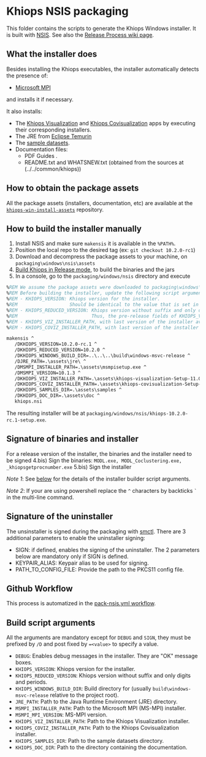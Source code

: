 # Khiops NSIS packaging
This folder contains the scripts to generate the Khiops Windows installer. It is built with
[NSIS](https://nsis.sourceforge.io/Download). See also the [Release Process wiki
page](https://github.com/KhiopsML/khiops/wiki/Release-Process).

## What the installer does
Besides installing the Khiops executables, the installer automatically detects the presence of:
- [Microsoft MPI](https://learn.microsoft.com/en-us/message-passing-interface/microsoft-mpi)

and installs it if necessary.


It also installs:
- The [Khiops Visualization](https://github.com/khiopsrelease/kv-release/releases/latest) and
  [Khiops Covisualization](https://github.com/khiopsrelease/kc-release/releases/latest) apps by
  executing their corresponding installers.
- The JRE from [Eclipse Temurin](https://adoptium.net/fr/temurin/releases/)
- The [sample datasets](https://github.com/KhiopsML/khiops-samples/releases/latest).
- Documentation files:
  - PDF Guides .
  - README.txt and WHATSNEW.txt (obtained from the sources at (../../common/khiops))

## How to obtain the package assets
All the package assets (installers, documentation, etc) are available at the
[`khiops-win-install-assets`](https://github.com/KhiopsML/khiops-win-install-assets/releases/latest)
repository.

## How to build the installer manually
1) Install NSIS and make sure `makensis` it is available in the `%PATH%`.
2) Position the local repo to the desired tag (ex: `git checkout 10.2.0-rc1`)
3) Download and decompress the package assets to your machine, on `packaging\windows\nsis\assets`
4) [Build Khiops in Release mode](https://github.com/KhiopsML/khiops/wiki/Building-Khiops), to build the binaries and the jars
5) In a console, go to the `packaging/windows/nsis` directory and execute
```bat
%REM We assume the package assets were downloaded to packaging\windows\nsis\assets
%REM Before building the installer, update the following script arguments, mainly:
%REM - KHIOPS_VERSION: Khiops version for the installer.
%REM                   Should be identical to the value that is set in KHIOPS_STR in src/Learning/KWUtils/KWKhiopsVersion.h
%REM - KHIOPS_REDUCED_VERSION: Khiops version without suffix and only digits and periods.
%REM                           Thus, the pre-release fields of KHIOPS_VERSION are ignored in KHIOPS_REDUCED_VERSION.
%REM - KHIOPS_VIZ_INSTALLER_PATH, with last version of the installer available in the assets
%REM - KHIOPS_COVIZ_INSTALLER_PATH, with last version of the installer available in the assets

makensis ^
   /DKHIOPS_VERSION=10.2.0-rc.1 ^
   /DKHIOPS_REDUCED_VERSION=10.2.0 ^
   /DKHIOPS_WINDOWS_BUILD_DIR=..\..\..\build\windows-msvc-release ^
   /DJRE_PATH=.\assets\jre\ ^
   /DMSMPI_INSTALLER_PATH=.\assets\msmpisetup.exe ^
   /DMSMPI_VERSION=10.1.3 ^
   /DKHIOPS_VIZ_INSTALLER_PATH=.\assets\khiops-visualization-Setup-11.0.2.exe ^
   /DKHIOPS_COVIZ_INSTALLER_PATH=.\assets\khiops-covisualization-Setup-10.2.4.exe ^
   /DKHIOPS_SAMPLES_DIR=.\assets\samples ^
   /DKHIOPS_DOC_DIR=.\assets\doc ^
   khiops.nsi
```
The resulting installer will be at `packaging/windows/nsis/khiops-10.2.0-rc.1-setup.exe`.

## Signature of binaries and installer
For a release version of the installer, the binaries and the installer need to be signed
4.bis) Sign the binaries: `MODL.exe, MODL_Coclustering.exe, _khiopsgetprocnumber.exe`
5.bis) Sign the installer


_Note 1_: See [below](#build-script-arguments) for the details of the installer builder script arguments.

_Note 2_: If your are using powershell replace the `^` characters by backticks `` ` `` in the
multi-line command.

## Signature of the uninstaller
The unsinstaller is signed during the packaging with [smctl](https://docs.digicert.com/en/software-trust-manager/client-tools/signing-tools/smctl.html). There are 3 additional parameters to enable the uninstaller signing:

- SIGN: if defined, enables the signing of the uninstaller. The 2 parameters below are mandatory only if SIGN is defined.
- KEYPAIR_ALIAS: Keypair alias to be used for signing.
- PATH_TO_CONFIG_FILE: Provide the path to the PKCS11 config file.

## Github Workflow
This process is automatized in the [pack-nsis.yml workflow](../../../.github/workflows/pack-nsis.yml).

## Build script arguments
All the arguments are mandatory except for `DEBUG` and `SIGN`, they must be prefixed by `/D` and post fixed by
`=<value>` to specify a value.

- `DEBUG`: Enables debug messages in the installer. They are "OK" message boxes.
- `KHIOPS_VERSION`: Khiops version for the installer.
- `KHIOPS_REDUCED_VERSION`: Khiops version without suffix and only digits and periods.
- `KHIOPS_WINDOWS_BUILD_DIR`: Build directory for (usually `build\windows-msvc-release` relative to
  the project root).
- `JRE_PATH`: Path to the Java Runtime Environment (JRE) directory.
- `MSMPI_INSTALLER_PATH`: Path to the Microsoft MPI (MS-MPI) installer.
- `MSMPI_MPI_VERSION`: MS-MPI version.
- `KHIOPS_VIZ_INSTALLER_PATH`: Path to the Khiops Visualization installer.
- `KHIOPS_COVIZ_INSTALLER_PATH`: Path to the Khiops Covisualization installer.
- `KHIOPS_SAMPLES_DIR`: Path to the sample datasets directory.
- `KHIOPS_DOC_DIR`: Path to the directory containing the documentation.
